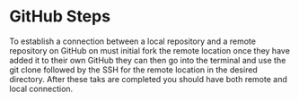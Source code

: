 # GitHub Steps



To establish a connection between a local repository and a remote repository on GitHub on must initial fork the remote location once they have added it to their own GitHub they can then go into the terminal and use the git clone followed by the SSH for the remote location in the desired directory. After these taks are completed you should have both remote and local connection. 